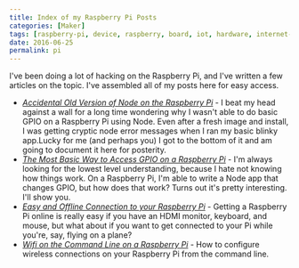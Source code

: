 ```yaml
---
title: Index of my Raspberry Pi Posts
categories: [Maker]
tags: [raspberry-pi, device, raspberry, board, iot, hardware, internet-of-things, electronics, pi, maker]
date: 2016-06-25
permalink: pi
---
```


I've been doing a lot of hacking on the Raspberry Pi, and I've written a few articles on the topic. I've assembled all of my posts here for easy access.
<!--more-->
*   [_Accidental Old Version of Node on the Raspberry Pi_](http://codefoster.com/pi-oldnode/) - I beat my head against a wall for a long time wondering why I wasn't able to do basic GPIO on a Raspberry Pi using Node. Even after a fresh image and install, I was getting cryptic node error messages when I ran my basic blinky app.Lucky for me (and perhaps you) I got to the bottom of it and am going to document it here for posterity.
*   [_The Most Basic Way to Access GPIO on a Raspberry Pi_](http://codefoster.com/pi-basicgpio) - I'm always looking for the lowest level understanding, because I hate not knowing how things work. On a Raspberry Pi, I'm able to write a Node app that changes GPIO, but how does that work? Turns out it's pretty interesting. I'll show you.
*   [_Easy and Offline Connection to your Raspberry Pi_](http://codefoster.com/pi-easyoffline) - Getting a Raspberry Pi online is really easy if you have an HDMI monitor, keyboard, and mouse, but what about if you want to get connected to your Pi while you're, say, flying on a plane?
*   [_Wifi on the Command Line on a Raspberry Pi_](http://codefoster.com/pi-wifi/) - How to configure wireless connections on your Raspberry Pi from the command line.